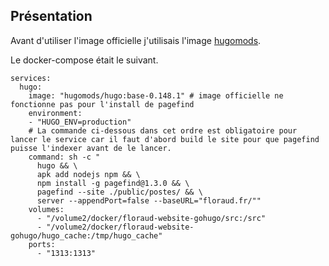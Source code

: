 ## Présentation
Avant d'utiliser l'image officielle j'utilisais l'image [hugomods](https://docker.hugomods.com/).

Le docker-compose était le suivant.

```docker-compose
services:
  hugo:
    image: "hugomods/hugo:base-0.148.1" # image officielle ne fonctionne pas pour l'install de pagefind
    environment: 
    - "HUGO_ENV=production"
    # La commande ci-dessous dans cet ordre est obligatoire pour lancer le service car il faut d'abord build le site pour que pagefind puisse l'indexer avant de le lancer.
    command: sh -c "
      hugo && \
      apk add nodejs npm && \
      npm install -g pagefind@1.3.0 && \
      pagefind --site ./public/postes/ && \
      server --appendPort=false --baseURL="floraud.fr/""
    volumes:
      - "/volume2/docker/floraud-website-gohugo/src:/src"
      - "/volume2/docker/floraud-website-gohugo/hugo_cache:/tmp/hugo_cache"
    ports:
      - "1313:1313"
```